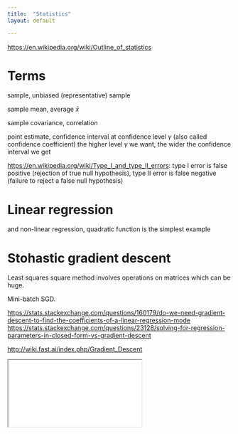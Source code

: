 ```yaml
---
title:  "Statistics"
layout: default

---
```


<https://en.wikipedia.org/wiki/Outline_of_statistics>

# Terms

sample, unbiased (representative) sample

sample mean, average $\bar x$

sample covariance, correlation

point estimate, confidence interval at confidence level $\gamma$ (also called confidence coefficient)
the higher level $\gamma$ we want, the wider the confidence interval we get

<https://en.wikipedia.org/wiki/Type_I_and_type_II_errors>: type I error is false positive (rejection of true null hypothesis), type II error is false negative (failure to reject a false null hypothesis)

# Linear regression

and non-linear regression, quadratic function is the simplest example

# Stohastic gradient descent

Least squares square method involves operations on matrices which can be huge.

Mini-batch SGD.

<https://stats.stackexchange.com/questions/160179/do-we-need-gradient-descent-to-find-the-coefficients-of-a-linear-regression-mode>
<https://stats.stackexchange.com/questions/23128/solving-for-regression-parameters-in-closed-form-vs-gradient-descent>

<http://wiki.fast.ai/index.php/Gradient_Descent>

<iframe class="autoresize nodisplay superlearn-iframe" src="{{ site.superlearn_url }}/ht/asdf2?deckname=statistics -- ">
    <p>Your browser does not support iframes.</p>
</iframe>


